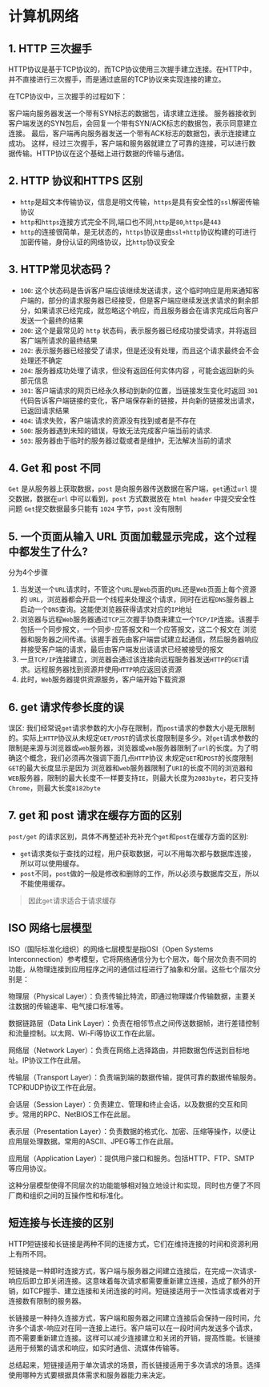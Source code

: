 # 计算机网络

## 1. HTTP 三次握手
HTTP协议是基于TCP协议的，而TCP协议使用三次握手建立连接。在HTTP中，并不直接进行三次握手，而是通过底层的TCP协议来实现连接的建立。

在TCP协议中，三次握手的过程如下：

客户端向服务器发送一个带有SYN标志的数据包，请求建立连接。
服务器接收到客户端发送的SYN包后，会回复一个带有SYN/ACK标志的数据包，表示同意建立连接。
最后，客户端再向服务器发送一个带有ACK标志的数据包，表示连接建立成功。
这样，经过三次握手，客户端和服务器就建立了可靠的连接，可以进行数据传输。HTTP协议在这个基础上进行数据的传输与通信。


## 2. HTTP 协议和HTTPS 区别
- `http`是超文本传输协议，信息是明文传输，`https`是具有安全性的`ssl`解密传输协议
- `http`和`https`连接方式完全不同,端口也不同,`http`是`80`,`https`是`443`
- `http`的连接很简单，是无状态的，`https`协议是由`ssl+http`协议构建的可进行加密传输，身份认证的网络协议，比`http`协议安全

## 3. HTTP常见状态码？
- `100`: 这个状态码是告诉客户端应该继续发送请求，这个临时响应是用来通知客户端的，部分的请求服务器已经接受，但是客户端应继续发送求请求的剩余部分，如果请求已经完成，就忽略这个响应，而且服务器会在请求完成后向客户发送一个最终的结果
- `200`: 这个是最常见的 `http` 状态码，表示服务器已经成功接受请求，并将返回客广端所请求的最终结果
- `202`: 表示服务器已经接受了请求，但是还没有处理，而且这个请求最终会不会处理还不确定
- `204`: 服务器成功处理了请求，但没有返回任何实体内容 ，可能会返回新的头部元信息
- `301`: 客户端请求的网页已经永久移动到新的位置，当链接发生变化时返回 `301` 代码告诉客户端链接的变化，客户端保存新的链接，并向新的链接发出请求，已返回请求结果
- `404`: 请求失败，客户端请求的资源没有找到或者是不存在
- `500`: 服务器遇到未知的错误，导致无法完成客户端当前的请求.
- `503`: 服务器由于临时的服务器过载或者是维护，无法解决当前的请求

## 4. Get 和 post 不同
`Get` 是从服务器上获取数据，`post` 是向服务器传送数据在客户端，`get`通过`url` 提交数据，数据在`url` 中可以看到，`post` 方式数据放在 `html header` 中提交安全性问题
`Get`提交数据最多只能有 `1024` 字节，`post` 没有限制


## 5. 一个页面从输入 URL 页面加载显示完成，这个过程中都发生了什么?
分为4个步骤
1. 当发送一个`URL`请求时，不管这个`URL`是`Web`页面的`URL`还是`Web`页面上每个资源的 `URL`，浏览器都会开启一个线程来处理这个请求，同时在远程`DNS`服务器上启动一个`DNS`查询。这能使浏览器获得请求对应的`IP`地址
2. 浏览器与远程`Web`服务器通过`TCP`三次握手协商来建立一个`TCP/IP`连接。该握手包括一个同步报文，一个同步-应答报文和一个应答报文，这二个报文在 浏览器和服务器之间传递。该握手首先由客户端尝试建立起通信，然后服务器响应并接受客户端的请求，最后由客户端发出该请求已经被接受的报文
3. 一旦`TCP/IP`连接建立，浏览器会通过该连接向远程服务器发送`HTTP`的`GET`请求。远程服务器找到资源并使用`HTTP`响应返回该资源
4. 此时，`Web`服务器提供资源服务，客户端开始下载资源

## 6. get 请求传参长度的误
误区: 我们经常说`get`请求参数的大小存在限制，而`post`请求的参数大小是无限制的。实际上`HTTP`协议从未规定`GET/POST`的请求长度限制是多少。对`get`请求参数的限制是来源与浏览器或`web`服务器，浏览器或`web`服务器限制了`url`的长度。为了明确这个概念，我们必须再次强调下面几点`HTTP`协议 未规定`GET`和`POST`的长度限制`GET`的最大长度显示是因为 浏览器和`web`服务器限制了`URI`的长度不同的浏览器和`WEB`服务器，限制的最大长度不一样要支持`IE`，则最大长度为`2083byte`，若只支持`Chrome`，则最大长度`8182byte`

## 7. get 和 post 请求在缓存方面的区别
`post/get` 的请求区别，具体不再整述补充补充个`get`和`post`在缓存方面的区别: 
- `get`请求类似于查找的过程，用户获取数据，可以不用每次都与数据库连接，所以可以使用缓存。
- `post`不同，`post`做的一般是修改和删除的工作，所以必须与数据库交互，所以不能使用缓存。

> 因此`get`请求适合于请求缓存

## ISO 网络七层模型
ISO（国际标准化组织）的网络七层模型是指OSI（Open Systems Interconnection）参考模型，它将网络通信分为七个层次，每个层次负责不同的功能，从物理连接到应用程序之间的通信过程进行了抽象和分层。这些七个层次分别是：

物理层（Physical Layer）：负责传输比特流，即通过物理媒介传输数据，主要关注数据的传输速率、电气接口标准等。

数据链路层（Data Link Layer）：负责在相邻节点之间传送数据帧，进行差错控制和流量控制。以太网、Wi-Fi等协议工作在此层。

网络层（Network Layer）：负责在网络上选择路由，并把数据包传送到目标地址。IP协议工作在此层。

传输层（Transport Layer）：负责端到端的数据传输，提供可靠的数据传输服务。TCP和UDP协议工作在此层。

会话层（Session Layer）：负责建立、管理和终止会话，以及数据的交互和同步。常用的RPC、NetBIOS工作在此层。

表示层（Presentation Layer）：负责数据的格式化、加密、压缩等操作，以便让应用层处理数据。常用的ASCII、JPEG等工作在此层。

应用层（Application Layer）：提供用户接口和服务。包括HTTP、FTP、SMTP等应用协议。

这种分层模型使得不同层次的功能能够相对独立地设计和实现，同时也方便了不同厂商和组织之间的互操作性和标准化。

## 短连接与长连接的区别

HTTP短链接和长链接是两种不同的连接方式，它们在维持连接的时间和资源利用上有所不同。

短链接是一种即时连接方式，客户端与服务器之间建立连接后，在完成一次请求-响应后即立即关闭连接。这意味着每次请求都需要重新建立连接，造成了额外的开销，如TCP握手、建立连接和关闭连接的时间。短链接适用于一次性请求或者对于连接数有限制的服务器。

长链接是一种持久连接方式，客户端和服务器之间建立连接后会保持一段时间，允许多个请求-响应对在同一连接上进行。客户端可以在一段时间内发送多个请求，而不需要重新建立连接。这样可以减少连接建立和关闭的开销，提高性能。长链接适用于频繁的请求和响应，如实时通信、流媒体传输等。

总结起来，短链接适用于单次请求的场景，而长链接适用于多次请求的场景。选择使用哪种方式要根据具体需求和服务器能力来决定。
